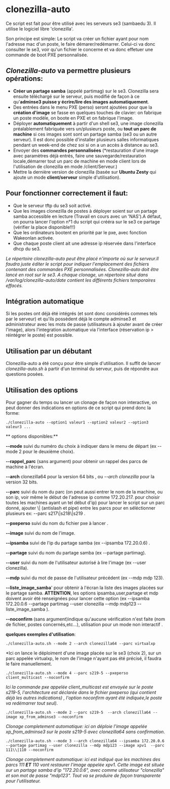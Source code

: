 # clonezilla-auto

Ce script est fait pour être utilisé avec les serveurs se3 (sambaedu 3). Il utilise le logiciel libre 'clonezilla'.

Son principe est simple: Le script va créer un fichier ayant pour nom l'adresse mac d'un poste, le faire démarer/redémarrer. Celui-ci va donc consulter le se3, voir qu'un fichier le concerne et va donc effetuer une commande de boot PXE personnalisée.

## *Clonezilla-auto* va permettre plusieurs opérations:
* **Créer un partage samba** (appelé partimag)  sur le se3. Clonezilla sera ensuite téléchargé sur le serveur, puis modifié de façon à ce qu'**adminse3 puisse y écrire/lire des images automatiquement**. 
* Des entrées dans le menu PXE (perso) seront ajoutées pour que la **création d'image** se fasse en quelques touches de clavier: on fabrique un poste modèle, on boote en PXE et on fabrique l'image. 
* Déployer **automatiquement** à partir d'un shell se3, une image clonezilla préalablement fabriquée vers un/plusieurs poste, ou **tout un parc de machine** si ces images sont sont un partage samba (se3 ou un autre serveur). Il est donc possible d'installer plusieurs salles informatiques pendant un week-end  de chez soi si on a un accès à distance au se3.
* Envoyer des **commandes personnalisées** (*restauration d'une image avec paramètres déjà entrés, faire une sauvegarde/restauration locale,démarrer tout un parc de machine en mode client lors de l'utilisation de clonezilla en mode /client/Serveur.)
* Mettre la dernière version de clonezilla (basée sur **Ubuntu Zesty** qui ajoute un mode **client/serveur** simple d'utilisation).


## Pour fonctionner correctement il faut:
* Que le serveur tftp du se3 soit activé.
* Que les images clonezilla de postes à déployer soient sur un partage samba accessible en lecture (Travail en cours avec un 'NAS').A défaut, on pourra lancer l'option n°1 du script qui crééra sur le se3 ce partage (vérifier la place disponible!!!)
* Que les ordinateurs bootent en priorité par le pxe, avec fonction Wakeonlan activée.
* Que chaque poste client ait une adresse ip réservée dans l'interface dhcp du se3.

*Le répertoire *clonezilla-auto* peut être placé n'importe où sur le serveur.Il faudra juste éditer le script pour indiquer l'emplacement des fichiers contenant des commandes PXE personnalisées.*
*Clonezilla-auto doit être lancé en root sur le se3*.
*A chaque clonage, un répertoire situé dans /var/log/clonezilla-auto/date contient les différents fichiers temporaires effacés.*

## Intégration automatique
Si les postes ont déjà été intégrés (et sont donc considérés commes tels par le serveur) et qu'ils possèdent déjà le compte adminse3 et administrateur avec les mots de passe (utilisateurs à ajouter avant de créer l'image), alors l'integration automatique via l'interface (réservation ip > réintégrer le poste) est possible.

## Utilisation par un débutant
Clonezilla-auto a été conçu pour être simple d'utilisation. Il suffit de lancer *clonezilla-auto.sh* à partir d'un terminal du serveur, puis de répondre aux questions posées.

## Utilisation des options
Pour gagner du temps ou lancer un clonage de façon non interactive, on peut donner des indications en options de ce script qui prend donc la forme:
```
./clonezilla-auto --option1 valeur1 --option2 valeur2 --option3 valeur3 ...
```
** options disponibles:**

 **--mode** suivi du numéro du choix à indiquer dans le menu de départ (ex --mode 2  pour le deuxième choix).
 
 **--rappel_parc** (sans argument) pour obtenir un rappel des parcs de machine à l'écran.
 
 **--arch** clonezilla64 pour la version  64 bits , ou *--arch clonezilla* pour la version 32 bits.
 
 **--parc** suivi du nom du parc (on peut aussi entrer le nom de la machine, ou son ip, voir même le début de l'adresse ip comme 172.20.217. pour choisir toutes les machines ayant un tel début d'ip) pour lancer le script sur un parc donné, ajouter \\| (antislash et pipe) entre les parcs pour en séléctionner plusieurs ex: --parc s217\\|s218\\|s219 .
 
 **--pxeperso** suivi du nom du fichier pxe à lancer .
 
 **--image** suivi du nom de l'image.
 
 **--ipsamba** suivi de l'ip du partage samba (ex --ipsamba 172.20.0.6) .
 
 **--partage** suivi du nom du partage samba (ex --partage partimag).
 
 **--user** suivi du nom de l'utilisateur autorisé à lire l'image (ex --user clonezilla).
 
 **--mdp** suivi du mot de passe de l'utilisateur précédent (ex --mdp mdp 123).
 
 **--liste_image_samba**' pour obtenir à l'écran la liste des images placées sur le partage samba. **ATTENTION**, les options ipsamba,user,partage et mdp doivent avoir été renseignées pour lancer cette option (ex --ipsamba 172.20.0.6 --partage partimag --user clonezilla --mdp mdp123 --liste_image_samba ).
 
 **--noconfirm** (sans argument)indique qu'aucune vérification n'est faite (nom de fichier, postes concernés,etc...), utilisation pour un mode  non interactif .

**quelques exemples d'utilisation**:
```
./clonezilla-auto.sh --mode 2 --arch clonezilla64 --parc virtualxp
```
*Ici on lance le déploiment d'une image placée sur le se3 (choix 2), sur un parc appelée virtualxp, le nom de l'image n'ayant pas été précisé, il faudra le faire manuellement.
```
./clonezilla-auto.sh --mode 4 --parc s219-5 --pxeperso client_multicast --noconfirm 
```
*Ici la commande pxe appelée client_multicast est envoyée sur le poste s219-5, l'architecture est déclarée dans le fichier pxeperso (qui contient déjà les autres indications) , l'option noconfirm ayant été indiquée,le poste va redémarrer tout seul).*
```
./clonezilla-auto.sh --mode 2 --parc s219-5  --arch clonezilla64 --image xp_from_adminse3 --noconfirm 
```
*Clonage completement automatique: ici on déploie l'image appelée xp_from_adminse3 sur le poste s219-5 avec clonezilla64 sans confirmation*.
```
./clonezilla-auto.sh --mode 3 --arch clonezilla64 --ipsamba 172.20.0.6 --partage partimag --user clonezilla --mdp mdp123 --image xpv1  --parc 111\\|110 --noconfirm
```
*Clonage completement automatique: ici est indiqué que les machines des parcs 111 **ET** 110 vont restaurer l'image appelée xpv1. Cette image est située sur un partage samba d'ip "172.20.0.6", avec comme utilisateur "clonezilla" et son mot de passe "mdp123". Tout va se produire de façon transparente pour l'utilisateur.*
